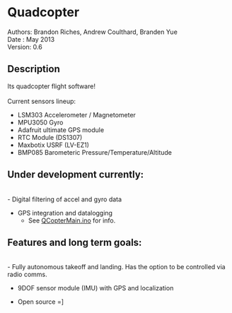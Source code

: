 Quadcopter
==========

Authors: Brandon Riches, Andrew Coulthard, Branden Yue  <br />
Date   : May 2013 <br />
Version: 0.6 <br />

Description
-----------

Its quadcopter flight software!  
<br />
Current sensors lineup:
 - LSM303 Accelerometer / Magnetometer 
 - MPU3050 Gyro
 - Adafruit ultimate GPS module
 - RTC Module (DS1307)
 - Maxbotix USRF (LV-EZ1)
 - BMP085 Barometeric Pressure/Temperature/Altitude
 

Under development currently:
----------------------------

 <br />
  - Digital filtering of accel and gyro data <br />

  - GPS integration and datalogging <br />
      - See [QCopterMain.ino](https://github.com/briches/Quadcopter/blob/master/QCopterMain/QCopterMain.ino) for info. <br />


Features and long term goals:
----------------------------
   <br />
  - Fully autonomous takeoff and landing. Has the option to be controlled via radio comms. <br />

  - 9DOF sensor module (IMU) with GPS and localization  <br />
  
  - Open source =]
   <br />
   <br />


